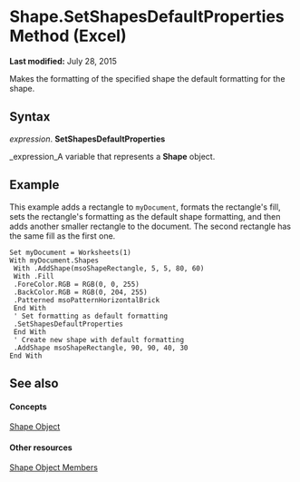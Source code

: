 
# Shape.SetShapesDefaultProperties Method (Excel)

 **Last modified:** July 28, 2015

Makes the formatting of the specified shape the default formatting for the shape.

## Syntax

 _expression_. **SetShapesDefaultProperties**

 _expression_A variable that represents a  **Shape** object.


## Example

This example adds a rectangle to  `myDocument`, formats the rectangle's fill, sets the rectangle's formatting as the default shape formatting, and then adds another smaller rectangle to the document. The second rectangle has the same fill as the first one.


```
Set myDocument = Worksheets(1) 
With myDocument.Shapes 
 With .AddShape(msoShapeRectangle, 5, 5, 80, 60) 
 With .Fill 
 .ForeColor.RGB = RGB(0, 0, 255) 
 .BackColor.RGB = RGB(0, 204, 255) 
 .Patterned msoPatternHorizontalBrick 
 End With 
 ' Set formatting as default formatting 
 .SetShapesDefaultProperties 
 End With 
 ' Create new shape with default formatting 
 .AddShape msoShapeRectangle, 90, 90, 40, 30 
End With
```


## See also


#### Concepts


 [Shape Object](8f01fcd1-b7d9-5216-2de5-40fb6648a403.md)
#### Other resources


 [Shape Object Members](0fed7136-4228-6c32-507d-3bd36aa56d9a.md)
